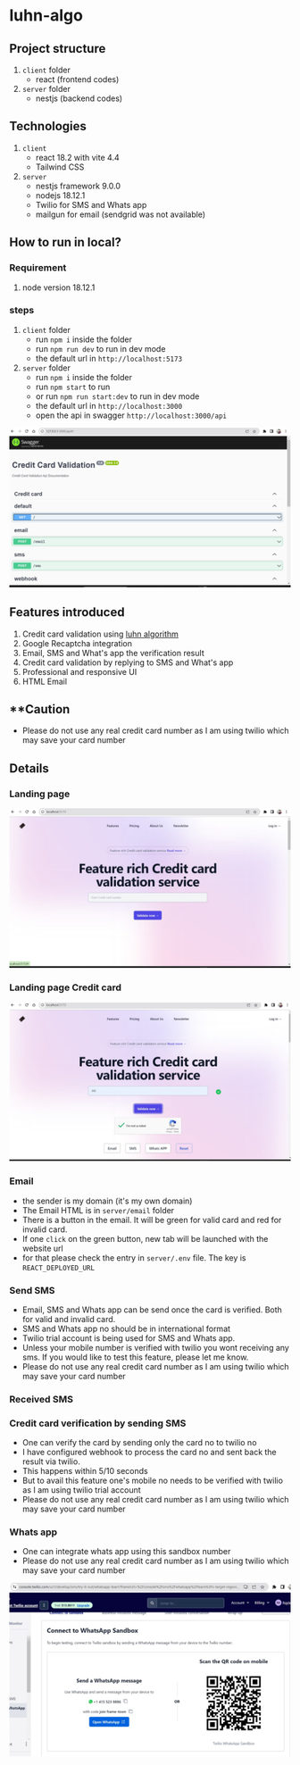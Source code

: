 # luhn-algo

## Project structure

1. `client` folder
   - react (frontend codes)
1. `server` folder
   - nestjs (backend codes)

## Technologies

1. `client`
   - react 18.2 with vite 4.4
   - Tailwind CSS
1. `server`
   - nestjs framework 9.0.0
   - nodejs 18.12.1
   - Twilio for SMS and Whats app
   - mailgun for email (sendgrid was not available)

## How to run in local?

### Requirement

1. node version 18.12.1

### steps

1. `client` folder
   - run `npm i` inside the folder
   - run `npm run dev` to run in dev mode
   - the default url in `http://localhost:5173`
1. `server` folder
   - run `npm i` inside the folder
   - run `npm start` to run
   - or run `npm run start:dev` to run in dev mode
   - the default url in `http://localhost:3000`
   - open the api in swagger `http://localhost:3000/api`

![Swagger](/z_images/swagger.jpg "Swagger")

## Features introduced

1. Credit card validation using [luhn algorithm](en.wikipedia.org/wiki/Luhn_algorithm)
2. Google Recaptcha integration
3. Email, SMS and What's app the verification result
4. Credit card validation by replying to SMS and What's app
5. Professional and responsive UI
6. HTML Email

## \*\*Caution

- Please do not use any real credit card number as I am using twilio which may save your card number

## Details

### Landing page

![Landing page](/z_images/landing.jpg "Landing page")

### Landing page Credit card

![Validated Landing page](/z_images/validated-landing.jpg "Validated Landing page")

### Email

- the sender is my domain (it's my own domain)
- The Email HTML is in `server/email` folder
- There is a button in the email. It will be green for valid card and red for invalid card.
- If one `click` on the green button, new tab will be launched with the website url
- for that please check the entry in `server/.env` file. The key is `REACT_DEPLOYED_URL`


### Send SMS

- Email, SMS and Whats app can be send once the card is verified. Both for valid and invalid card.
- SMS and Whats app no should be in international format
- Twilio trial account is being used for SMS and Whats app.
- Unless your mobile number is verified with twilio you wont receiving any sms. If you would like to test this feature, please let me know.
- Please do not use any real credit card number as I am using twilio which may save your card number


### Received SMS


### Credit card verification by sending SMS

- One can verify the card by sending only the card no to twilio no
- I have configured webhook to process the card no and sent back the result via twilio.
- This happens within 5/10 seconds
- But to avail this feature one's mobile no needs to be verified with twilio as I am using twilio trial account
- Please do not use any real credit card number as I am using twilio which may save your card number

### Whats app

- One can integrate whats app using this sandbox number
- Please do not use any real credit card number as I am using twilio which may save your card number

![Whats app](/z_images/whatsapp.jpg "Whats app")

